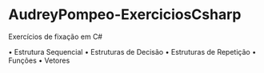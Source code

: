 # AudreyPompeo-ExerciciosCsharp
Exercícios de fixação em C#

• Estrutura Sequencial
• Estruturas de Decisão
• Estruturas de Repetição
• Funções
• Vetores
